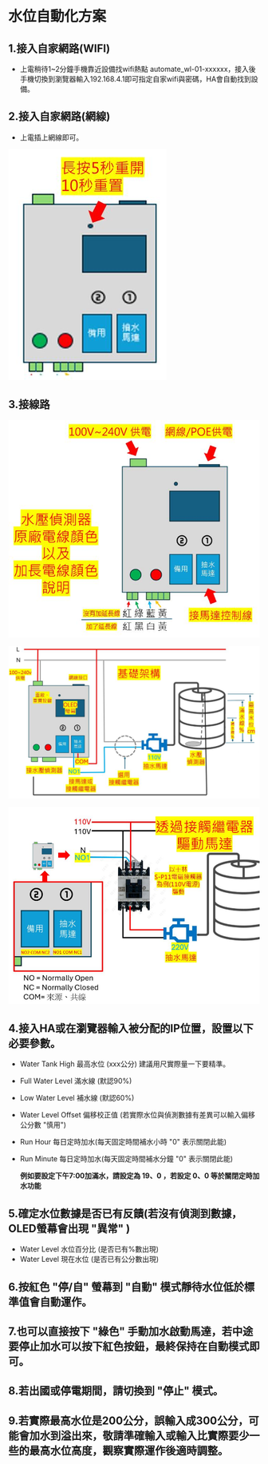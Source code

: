 # 水位自動化方案
## 1.接入自家網路(WIFI)
* 上電稍待1~2分鐘手機靠近設備找wifi熱點 automate_wl-01-xxxxxx，接入後手機切換到瀏覽器輸入192.168.4.1即可指定自家wifi與密碼，HA會自動找到設備。
## 2.接入自家網路(網線)
* 上電插上網線即可。

![081733](/WL_01/image/20250519_50.JPG)
## 3.接線路
![081733](/WL_01/image/20250519_52.JPG)

![081733](/WL_01/image/20250519_51.JPG)

![081733](/WL_01/image/20250519_54.JPG)

## 4.接入HA或在瀏覽器輸入被分配的IP位置，設置以下必要參數。
- Water Tank High 最高水位 (xxx公分) 建議用尺實際量一下要精準。
- Full Water Level 滿水線 (默認90%)
- Low Water Level 補水線 (默認60%)
- Water Level Offset 偏移校正值 (若實際水位與偵測數據有差異可以輸入偏移公分數 "慎用")
- Run Hour 每日定時加水(每天固定時間補水小時 "0" 表示關閉此能) 
- Run Minute 每日定時加水(每天固定時間補水分鐘 "0" 表示關閉此能)

  **例如要設定下午7:00加滿水，請設定為 19、0 ，若設定 0、0 等於關閉定時加水功能**
  
## 5.確定水位數據是否已有反饋(若沒有偵測到數據，OLED螢幕會出現 "異常" )
- Water Level 水位百分比 (是否已有%數出現)
- Water Level 現在水位 (是否已有公分數出現)

## 6.按紅色 "停/自" 螢幕到 "自動" 模式靜待水位低於標準值會自動運作。

## 7.也可以直接按下 "綠色" 手動加水啟動馬達，若中途要停止加水可以按下紅色按鈕，最終保持在自動模式即可。

## 8.若出國或停電期間，請切換到 "停止" 模式。

## 9.若實際最高水位是200公分，誤輸入成300公分，可能會加水到溢出來，敬請準確輸入或輸入比實際要少一些的最高水位高度，觀察實際運作後適時調整。


